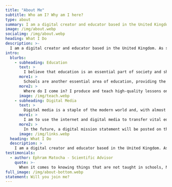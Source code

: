 ```yaml
---
title: "About Me"
subtitle: Who am I? Why am I here?
type: about
summary: I am a digital creator and educator based in the United Kingdom. My mission is to make the world a better and more diverse place through improved education and opportunities.
image: /img/about.webp
socialimg: /img/about.webp
heading: What I Do
description: >-
  I am a digital creator and educator based in the United Kingdom. As such, I have worked on a multitude of projects across a wide fieldset. My mission is to make the world a better and more diverse place through improved education and opportunities. How do I do this? That's the real question and whilst I could answer it simply, I'm not the kind of person to provide basic answers to any question - so do read on to find out more.
intro:
  blurbs:
    - subheading: Education
      text: >
        I believe that education is an essential part of society and should continue well into adulthood. In this modern world, we are seeing more and more so-called "courses" made available for the employees of companies to enable them to reach their full potential - this is a great opportunity for adult improvement and benefits not only the employee but society as a whole.
      more1: >
        Schools are another essential area of education, providing the means necessary for students to get the "building blocks" for future development. As such it is extremely important that schools teach not only the curriculum but also life skills such as internet safety, money and time management and politics. These life skills help people to make more informed decisions to protect themselves and others from a variety of attacks.
      more2: >
        Where do I come in? I produce and teach high-quality lessons on a variety of subjects and am beginning on the long journey to produce resources to aid social skills. My resources are free for anyone to view and use on my website via the Teaching Resources page. Enjoy!
      image: /img/teach.webp
    - subheading: Digital Media
      text: >
        Digital media is a staple of the modern world and, with almost everyone in the developed world with access to the internet, it is a pivotal tool in the transfer of ideas and information.
      more1: >
        I am to use the internet and digital media to transfer vital educational information to the world. The internet will make this task exceedingly easy and I hope that this website is just the beginning of an educational media revolution. There are already many services creating digital educational media but I think that the area still requires a lot more work to make it widely accessible and the standard for teaching resources the world over.
      more2: >
        In the future, a digital mission statement will be posted on this website that I hope will reach schools and other educational facilities the world over and help to guide them in creating their own digital resources for their students. For the moment, you can view some of my own attempts at this via the Links page.
      image: /img/links.webp
  heading: What I Do
  description: >
    I am a digital creator and educator based in the United Kingdom. As such, I have worked on a multitude of projects across a wide fieldset. My mission is to make the world a better and more diverse place through improved education and opportunities. How do I do this? That's the real question and whilst I could answer it simply, I'm not the kind of person to provide basic answers to any question - so do read on to find out more.
testimonials:
  - author: Ephram Matocha - Scientific Advisor
    quote: >-
      When it comes to knowing things that are not taught in schools, Neo definitely knows about them. From the standard model to Hawking Radiation he knows it. He's a naturally skilled teacher who has helped me with my academic studies. This human being is a generational talent and has a hard working mindset that most people my age lack.
full_image: /img/about-bottom.webp
statement: Will you join me?
---
```

